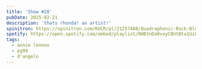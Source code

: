 ```yaml
---
title: 'Show #28'
pubDate: 2025-02-21
description: 'thats rhonda! an artist!'
spinitron: https://spinitron.com/KUCR/pl/21257488/Quadraphonic-Rock-Block
spotify: https://open.spotify.com/embed/playlist/0HB3nDa0xayC8UtBta1UiF
tags:
  - annie lennox
  - pg99
  - d'angelo
---
```

